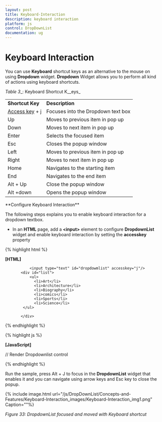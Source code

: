 ```yaml
---
layout: post
title: Keyboard-Interaction
description: keyboard interaction
platform: js
control: DropDownList
documentation: ug
---
```


# Keyboard Interaction

You can use **Keyboard** shortcut keys as an alternative to the mouse on using **Dropdown** widget. **Dropdown** Widget allows you to perform all kind of actions using keyboard shortcuts.

_Table_ _3__: Keyboard Shortcut K__eys_

<table>
<tr>
<td>
<b>Shortcut Key</b></td><td>
<b>Description</b></td></tr>
<tr>
<td>
<a href=http://en.wikipedia.org/wiki/Access_key>Access key</a> + j	</td><td>
Focuses into the Dropdown text box</td></tr>
<tr>
<td>
Up</td><td>
Moves to previous item in pop up</td></tr>
<tr>
<td>
Down</td><td>
Moves to next item in pop up</td></tr>
<tr>
<td>
Enter</td><td>
Selects the focused item</td></tr>
<tr>
<td>
Esc</td><td>
Closes the popup window</td></tr>
<tr>
<td>
Left </td><td>
Moves to previous item in pop up</td></tr>
<tr>
<td>
Right </td><td>
Moves to next item in pop up</td></tr>
<tr>
<td>
Home</td><td>
Navigates to the starting item </td></tr>
<tr>
<td>
End</td><td>
Navigates to the end item </td></tr>
<tr>
<td>
Alt + Up</td><td>
Close the popup window</td></tr>
<tr>
<td>
Alt +down </td><td>
Opens the popup window </td></tr>
</table>
**Configure Keyboard Interaction**

The following steps explains you to enable keyboard interaction for a dropdown textbox.

* In an **HTML** page, add a **&lt;input&gt;** element to configure **DropdownList** widget and enable keyboard interaction by setting the **accesskey** property

{% highlight html %}

**[HTML]**

               <input type="text" id="dropdowmlist" accesskey="j"/>
           <div id="list">
               <ul>
                 <li>Art</li>
                 <li>Architecture</li>
                 <li>Biography</li>
                 <li>comics</li>
                 <li>Sports</li>
                 <li>Science</li>
            </ul>

           </div>

{% endhighlight %}

{% highlight js %}

**[JavaScript]**

// Render Dropdownlist control
<script>
    $('#dropdownlist”).ejDropDownList({
                width: 200,
                targetID: "list"
            });
</script>

{% endhighlight %}

Run the sample, press Alt + J to focus in the **DropdownList** widget that enables it and you can navigate using arrow keys and Esc key to close the popup.


{% include image.html url="/js/DropDownList/Concepts-and-Features/Keyboard-Interaction_images/Keyboard-Interaction_img1.png" Caption=""%}

_Figure 33: DropdownList focused and moved with Keyboard shortcut_



